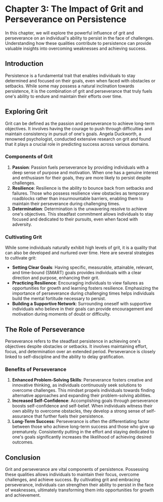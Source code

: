 Chapter 3: The Impact of Grit and Perseverance on Persistence
=============================================================

In this chapter, we will explore the powerful influence of grit and perseverance on an individual's ability to persist in the face of challenges. Understanding how these qualities contribute to persistence can provide valuable insights into overcoming weaknesses and achieving success.

Introduction
------------

Persistence is a fundamental trait that enables individuals to stay determined and focused on their goals, even when faced with obstacles or setbacks. While some may possess a natural inclination towards persistence, it is the combination of grit and perseverance that truly fuels one's ability to endure and maintain their efforts over time.

Exploring Grit
--------------

Grit can be defined as the passion and perseverance to achieve long-term objectives. It involves having the courage to push through difficulties and maintain consistency in pursuit of one's goals. Angela Duckworth, a renowned psychologist, conducted extensive research on grit and found that it plays a crucial role in predicting success across various domains.

### Components of Grit

1. **Passion**: Passion fuels perseverance by providing individuals with a deep sense of purpose and motivation. When one has a genuine interest and enthusiasm for their goals, they are more likely to persist despite challenges.
2. **Resilience**: Resilience is the ability to bounce back from setbacks and failures. Those who possess resilience view obstacles as temporary roadblocks rather than insurmountable barriers, enabling them to maintain their perseverance during challenging times.
3. **Determination**: Determination is the unwavering resolve to achieve one's objectives. This steadfast commitment allows individuals to stay focused and dedicated to their pursuits, even when faced with adversity.

### Cultivating Grit

While some individuals naturally exhibit high levels of grit, it is a quality that can also be developed and nurtured over time. Here are several strategies to cultivate grit:

* **Setting Clear Goals**: Having specific, measurable, attainable, relevant, and time-bound (SMART) goals provides individuals with a clear direction and purpose, enhancing their grit.
* **Practicing Resilience**: Encouraging individuals to view failures as opportunities for growth and learning fosters resilience. Emphasizing the importance of perseverance during challenging times helps individuals build the mental fortitude necessary to persist.
* **Building a Supportive Network**: Surrounding oneself with supportive individuals who believe in their goals can provide encouragement and motivation during moments of doubt or difficulty.

The Role of Perseverance
------------------------

Perseverance refers to the steadfast persistence in achieving one's objectives despite obstacles or setbacks. It involves maintaining effort, focus, and determination over an extended period. Perseverance is closely linked to self-discipline and the ability to delay gratification.

### Benefits of Perseverance

1. **Enhanced Problem-Solving Skills**: Perseverance fosters creative and innovative thinking, as individuals continuously seek solutions to overcome challenges. This mindset propels individuals towards finding alternative approaches and expanding their problem-solving abilities.
2. **Increased Self-Confidence**: Accomplishing goals through perseverance boosts self-confidence and self-belief. When individuals witness their own ability to overcome obstacles, they develop a strong sense of self-assurance that further fuels their persistence.
3. **Long-Term Success**: Perseverance is often the differentiating factor between those who achieve long-term success and those who give up prematurely. Consistently putting in the effort and staying dedicated to one's goals significantly increases the likelihood of achieving desired outcomes.

Conclusion
----------

Grit and perseverance are vital components of persistence. Possessing these qualities allows individuals to maintain their focus, overcome challenges, and achieve success. By cultivating grit and embracing perseverance, individuals can strengthen their ability to persist in the face of weaknesses, ultimately transforming them into opportunities for growth and achievement.

